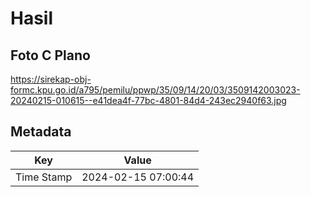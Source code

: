 # Hasil

## Foto C Plano

https://sirekap-obj-formc.kpu.go.id/a795/pemilu/ppwp/35/09/14/20/03/3509142003023-20240215-010615--e41dea4f-77bc-4801-84d4-243ec2940f63.jpg


## Metadata

| Key        | Value               |
| ---------- | ------------------- |
| Time Stamp | 2024-02-15 07:00:44 |



